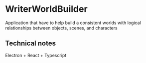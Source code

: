 # WriterWorldBuilder

Application that have to help build a consistent worlds with logical relationships between objects, scenes, and characters

## Technical notes

Electron + React + Typescript
